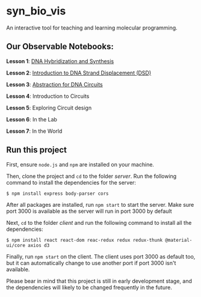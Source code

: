 # syn_bio_vis
An interactive tool for teaching and learning molecular programming.

## Our Observable Notebooks:

**Lesson 1**: [DNA Hybridization and Synthesis](https://observablehq.com/@sborje/lesson-1-dna-hybridization-and-synthesis)

**Lesson 2**: [Introduction to DNA Strand Displacement (DSD)](https://observablehq.com/@jasonhof/lesson-2-introduction-to-dna-strand-displacement-dsd)

**Lesson 3**: [Abstraction for DNA Circuits](https://observablehq.com/@jasonhof/lesson-3-abstraction-for-dna-circuits)

**Lesson 4**: Introduction to Circuits

**Lesson 5**: Exploring Circuit design

**Lesson 6**: In the Lab

**Lesson 7**: In the World

## Run this project

First, ensure `node.js` and `npm` are installed on your machine.

Then, clone the project and `cd` to the folder *server*. Run the following
command to install the dependencies for the server:
```shell
$ npm install express body-parser cors
```
After all packages are installed,
run `npm start` to start the server. Make sure port 3000 is available as
the server will run in port 3000 by default

Next, `cd` to the folder *client* and run the following command to install all
the dependencies:
```shell
$ npm install react react-dom reac-redux redux redux-thunk @material-ui/core axios d3
```
Finally, run `npm start` on the client. The client uses port 3000 as default
too, but it can automatically change to use another port if port 3000 isn't
available.

Please bear in mind that this project is still in early development stage, and
the dependencies will likely to be changed frequently in the future.
